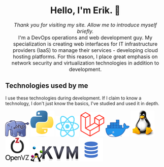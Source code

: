 <!DOCTYPE html>
<html lang="en">
<head>
    <meta charset="UTF-8">
    <meta http-equiv="X-UA-Compatible" content="IE=edge">
    <meta name="viewport" content="width=device-width, initial-scale=1.0">
    <meta name="description" content="Stütz Erik's GitHub profile - DevOps, Developer, PhP, Python, React, Linux, VMs">
    <meta name="keywords" content="DevOps, Developer, PhP, Python, React, Linux, VMs">
    <meta name="author" content="Stütz Erik">
    <meta name="robots" content="index, follow">
    <meta name="revisit-after" content="1 Week">
    <meta name="distribution" content="local">
    <meta name="rating" content="general">
    <link rel="stylesheet" href="https://cdn.jsdelivr.net/npm/bootstrap@4.0.0/dist/css/bootstrap.min.css">

</head>
<body>
    <h1 align="center">Hello, I'm Erik. 🙌</h1>
    <p align="center" style="font-size: 16px;">
       <i>Thank you for visiting my site. Allow me to introduce myself briefly.</i><br>
       I'm a DevOps operations and web development guy. My specialization is creating web interfaces for IT infrastructure providers (IaaS) to manage their services -        developing cloud hosting platforms. For this reason, I place great emphasis on network security and virtualization technologies in addition to development.
     </p>
    <h2>Technologies used by me</h2>
    <p>I use these technologies during development. If I claim to know a technology, I don't just know the basics, I've studied and used it in depth.</p>
    <p float="left">
        <img width="75" src="tech_logos/php.png" alt="PhP" title="PhP" />
        <img width="75" src="tech_logos/python.png" alt="Python" title="Python"/>
        <img width="75" src="tech_logos/react.png" alt="ReactJS" title="ReactJS"/>
        <img width="75" src="tech_logos/laravel.png" alt="Laravel" title="Laravel"/>
        <img width="75" src="tech_logos/docker.png" alt="Docker" title="Docker"/>
        <img width="75" src="tech_logos/linux.png" alt="Linux" title="Linux"/>
        <img width="75" src="tech_logos/openvz.png" alt="OpenVZ" title="OpenVZ"/>
        <img width="150" src="tech_logos/kvm.png" alt="KVM" title="KVM"/>
        <img width="75" src="tech_logos/sql2.png" alt="SQL" title="SQL"/>
    </p>
</body>
</html>
